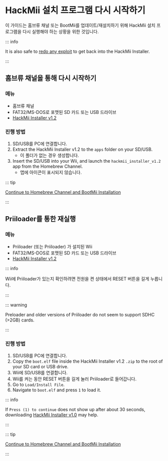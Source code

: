 # HackMii 설치 프로그램 다시 시작하기

이 가이드는 홈브류 채널 또는 BootMii를 업데이트/재설치하기 위해 HackMii 설치 프로그램을 다시 실행해야 하는 상황을 위한 것입니다.

::: info

It is also safe to [redo any exploit](get-started) to get back into the HackMii Installer.

:::

## 홈브류 채널을 통해 다시 시작하기

### 메뉴

- 홈브류 채널
- FAT32/MS-DOS로 포맷된 SD 카드 또는 USB 드라이브
- [HackMii Installer v1.2](https://bootmii.org/download/)

### 진행 방법

1. SD/USB를 PC에 연결합니다.
2. Extract the HackMii Installer v1.2 to the `apps` folder on your SD/USB.
   - 이 폴더가 없는 경우 생성합니다.
3. Insert the SD/USB into your Wii, and launch the `hackmii_installer_v1.2` app from the Homebrew Channel.
   - 앱에 아이콘이 표시되지 않습니다.

::: tip

[Continue to Homebrew Channel and BootMii Installation](hbc)

:::

## Priiloader를 통한 재실행

### 메뉴

- Priiloader (또는 Priiloader) 가 설치된 Wii
- FAT32/MS-DOS로 포맷된 SD 카드 또는 USB 드라이브
- [HackMii Installer v1.2](https://bootmii.org/download/)

::: info

Wii에 Priiloader가 있는지 확인하려면 전원을 켠 상태에서 RESET 버튼을 길게 누릅니다.

:::

::: warning

Preloader and older versions of Priiloader do not seem to support SDHC (>2GB) cards.

:::

### 진행 방법

1. SD/USB를 PC에 연결합니다.
2. Copy the `boot.elf` file inside the HackMii Installer v1.2 `.zip` to the root of your SD card or USB drive.
3. Wii에 SD/USB를 연결합니다.
4. Wii를 켜는 동안 RESET 버튼을 길게 눌러 Priiloader로 들어갑니다.
5. Go to `Load/Install File`.
6. Navigate to `boot.elf` and press `1` to load it.

::: info

If `Press (1) to continue` does not show up after about 30 seconds, downloading [HackMii Installer v1.0](https://bootmii.org/download/) may help.

:::

::: tip

[Continue to Homebrew Channel and BootMii Installation](hbc)

:::
